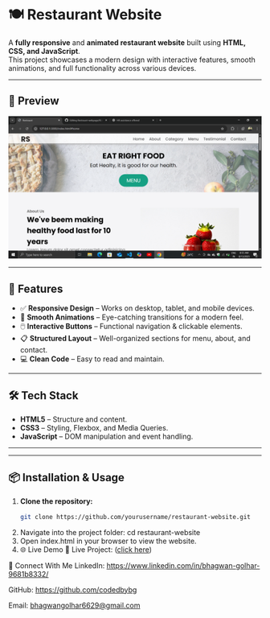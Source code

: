 # 🍽️ Restaurant Website

A **fully responsive** and **animated restaurant website** built using **HTML, CSS, and JavaScript**.  
This project showcases a modern design with interactive features, smooth animations, and full functionality across various devices.

---

## 📸 Preview

![Restaurant Website Preview](Screenshot(94).png)  

---

## 🚀 Features

- ✅ **Responsive Design** – Works on desktop, tablet, and mobile devices.
- 🎨 **Smooth Animations** – Eye-catching transitions for a modern feel.
- 🖱️ **Interactive Buttons** – Functional navigation & clickable elements.
- 📋 **Structured Layout** – Well-organized sections for menu, about, and contact.
- 💻 **Clean Code** – Easy to read and maintain.

---

## 🛠️ Tech Stack

- **HTML5** – Structure and content.
- **CSS3** – Styling, Flexbox, and Media Queries.
- **JavaScript** – DOM manipulation and event handling.

---


---

## 📦 Installation & Usage

1. **Clone the repository:**
   ```bash
   git clone https://github.com/yourusername/restaurant-website.git
2. Navigate into the project folder:
   cd restaurant-website
3. Open index.html in your browser to view the website.
4. 🌐 Live Demo
🔗 Live Project: ([click here](https://codedbybg.github.io/Restraunt-webpage/))


💬 Connect With Me
LinkedIn: https://www.linkedin.com/in/bhagwan-golhar-9681b8332/

GitHub: https://github.com/codedbybg

Email: bhagwangolhar6629@gmail.com

